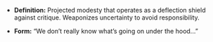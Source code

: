 - **Definition:** Projected modesty that operates as a deflection shield against critique. Weaponizes uncertainty to avoid responsibility.
    
- **Form:** “We don’t really know what’s going on under the hood...”